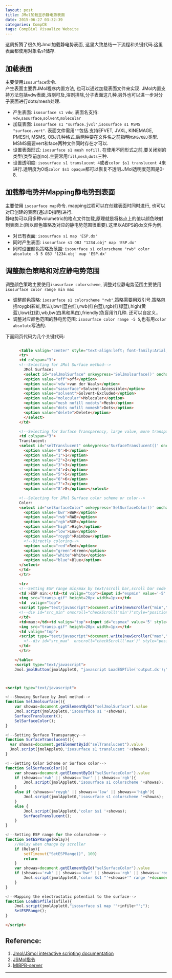 ```yaml
---
layout: post
title: JMol加载显示静电势表面
date: 2015-06-27 03:32:39
categories: CompCB
tags: CompBiol Visualize Website
---
```


这周折腾了很久的Jmol加载静电势表面, 这里大致总结一下流程和关键代码.这里表面都使用对象名s1储存.

## 加载表面

主要使用`isosurface`命令.  
产生表面主要靠JMol程序内置方法, 也可以通过加载表面文件来实现. JMol内置支持方法包括vdw表面,溶剂可及,溶剂排除,分子表面这几种.另外也可以进一步对分子表面进行dots/mesh处理.  

- 产生表面: `isosurface s1 vdw`, 表面名支持: `vdw`,`sasurface`,`solvent`,`molecular`
- 加载表面: `isosurface s1 "surface.jvxl"`,`isosurface s1 MSMS "surface.vert"`. 表面文件需用`""`包括.支持EFVET, JVXL, KINEMAGE, PMESH, MSMS, OBJ几种格式,后两种要在文件名之前指明`MSMS/OBJ`类型. MSMS需要vert和face两种文件同时存在才可以.
- 设置表面形式: `isosurface s1 mesh nofill`. 在使用不同形式之前,要关闭别的类型(类型前加no).主要常用`fill`,`mesh`,`dots`三种.
- 设置透明度: `isosurface s1 translucent 4`或者`color $s1 translucent 4`来进行.透明度为0或`color $s1 opaque`都可以恢复不透明.JMol透明度范围是0-8.

## 加载静电势并Mapping静电势到表面

主要使用 `isosurface map`命令. mapping过程可以在创建表面时同时进行, 也可以对已创建的表面(通过ID指明)进行.  
静电势可以用多种volumetric的格点文件加载,原理就是将格点上的值以颜色映射到表面上(所以颜色策略及对应的静电势范围很重要).这里以ABPS的dx文件为例.

- 对已有表面: `isosurface s1 map 'ESP.dx'`
- 同时产生表面: `isosurface s1 OBJ "1234.obj" map 'ESP.dx'`
- 同时设置颜色策略及范围: `isosurface s1 colorscheme "rwb" color absolute -5 5 OBJ '1234.obj' map 'ESP.dx'`

## 调整颜色策略和对应静电势范围

调整颜色策略主要使用`isosurface colorscheme`, 调整对应静电势范围主要使用`isosurface color range min max`

- 调整颜色策略: `isosurface s1 colorscheme "rwb"`,策略需要用双引号.策略包括roygb(彩虹,默认),bwr(蓝白红),rwb(红白蓝),rgb(红绿蓝),high(黄蓝),low(红绿),wb,bw(白黑和黑白),friendly(色盲用?)几种. 还可以自定义..
- 调整对应颜色范围的静电势范围: `isosurface color range -5 5`,也有用`color absolute`写法的.

下面网页代码为几个关键代码:

~~~ html

      <table valign="center" style="text-align:left; font-family:Arial; margin:0px;padding:0px;">
      <tr>
      <td colspan="3">
      <!--Selecting for JMol Surface method-->
        JMol Surface: 
        <select id="selJmolSurface" onkeypress='SelJmolsurface()' onchange='SelJmolsurface()' style='width:120pt'>
        <option value="off">off</option>
        <option value='vdw'>van der Waals</option>
        <option value="sasurface">Solvent-Accessible</option>
        <option value="solvent">Solvent-Excluded</option>
        <option value="molecular">Molecular</option>
        <option value="mesh nofill nodots">Mesh</option>
        <option value="dots nofill nomesh">Dots</option>
        <option value="delete">Delete</option>
        </select>
      </td>

	  <!--Selecting for Surface Transparency, large value, more transparent-->
      <td colspan="3">
      Translucent:
      <select id="selTranslucent" onkeypress='SurfaceTranslucent()' onchange='SurfaceTranslucent()' style='width:30pt'>
        <option value='0'>0</option>
        <option value="1">1</option>
        <option value="2">2</option>
        <option value="3">3</option>
        <option value="4">4</option>
        <option value="5">5</option>
        <option value="6">6</option>
        <option value="7">7</option>
        <option value="8">8</option></select>

      <!--Selecting for JMol Surface color scheme or color-->
      Color:
      <select id="selSurfaceColor" onkeypress='SelSurfaceColor()' onchange='SelSurfaceColor()' style='width:50pt'>
        <option value='bwr'>BWR</option>
        <option value="rwb">RWB</option>
        <option value="rgb">RGB</option>
        <option value="high">High</option>
        <option value="low">Low</option>
        <option value="roygb">Rainbow</option>
        <!--Directly coloring-->
        <option value="red">Red</option>
        <option value="green">Green</option>
        <option value="white">White</option>
        <option value="blue">Blue</option>
      </select>
      </td>
      </tr>

      <tr>
      <!--Setting ESP range min/max by text/scroll bar,scroll bar code is not shown here-->
      <td >ESP min:</td><td valign="top"><input id="espmin" value='-5' style='width:20pt;text-align:right' onkeypress='SetESPRange()'> 
      <img src="transp.gif" height=20px width=1px></td>
      <td  valign="top">
      <script type="text/javascript">document.write(newScroller("min","","doScroll",150,-1,-1,false,-50,50,-5,4, "mouseup"));</script>
      <!--div id="src_min" onscroll="checkScroll('min')"style="position:absolute; font-size: 2pt; height:30px; width:300px; overflow:auto"><img src="transp.gif" height=1 width=1000></div-->
      </td>
      <td>max:</td><td valign="top"><input id="espmax" value='5' style='width:20pt;text-align:right' onkeypress='SetESPRange()'> 
      <img src="transp.gif" height=20px width=1px></td>
      <td valign="top">
      <script type="text/javascript">document.write(newScroller("max","","doScroll",150,-1,-1,false,-50,50,-5,4, "mouseup"));</script>
        <!--div id="src_max"  onscroll="checkScroll('max')" style="position:absolute; font-size: 2pt; height:30px; width:300px; overflow:auto"><img src="transp.gif" height=1 width=1000></div-->
      </td>
      </tr>

    </table>
    <script type="text/javascript">
    Jmol.jmolButton(jmolApplet0, "javascript LoadESPfile('output.dx');", "Load ESP", "LoadDX", "Mapping the electrostatic potential to the surface"); </script>>



<script type="text/javascript">

<!--Showing Surface by Jmol method-->
function SelJmolsurface(){
	var showas=document.getElementById("selJmolSurface").value
	Jmol.script(jmolApplet0,'isosurface s1 '+showas);
	SurfaceTranslucent();
	SelSurfaceColor();
}

<!--Setting Surface Transparancy-->
function SurfaceTranslucent(){
  var showas=document.getElementById("selTranslucent").value
  Jmol.script(jmolApplet0,'isosurface s1 translucent '+showas);
}

<!--Setting Color Scheme or Surface color-->
function SelSurfaceColor(){
	var showas=document.getElementById("selSurfaceColor").value
	if (showas=='rwb' || showas=='bwr' || showas=='rgb'){
		Jmol.script(jmolApplet0,'isosurface s1 colorscheme '+showas);
	}
	else if (showas=='roygb' || showas=='low' || showas=='high'){
		Jmol.script(jmolApplet0,'isosurface s1 colorscheme '+showas);
	}
	else {
		Jmol.script(jmolApplet0,'color $s1 '+showas);
		SurfaceTranslucent();
	}
}

<!--Setting ESP range for the colorscheme-->
function SetESPRange(Relay){
	//Relay when change by scroller
	if (Relay){
		setTimeout("SetESPRange()", 100)
		return
	}
	var showas=document.getElementById("selSurfaceColor").value
	if (showas=='rwb' || showas=='bwr' || showas=='rgb' || showas=='roygb' || showas=='low' || showas=='high'){
		Jmol.script(jmolApplet0,'color $s1 "'+showas+'" range '+document.getElementById("espmin").value+" "+document.getElementById("espmax").value);
	}
}

<!--Mapping the electrostatic potential to the surface-->
function LoadESPfile(infile){
	Jmol.script(jmolApplet0,"isosurface s1 map '"+infile+"';");
	SetESPRange();
}

</script>
~~~

## Reference:

1. [Jmol/JSmol interactive scripting documentation](http://chemapps.stolaf.edu/jmol/docs/#isosurface)
2. [JSMol指令](http://platinhom.github.io/2015/06/24/JSMol-command/)
3. [MIBPB-server](http://platinhom.github.io/wei/mibpb)

---
